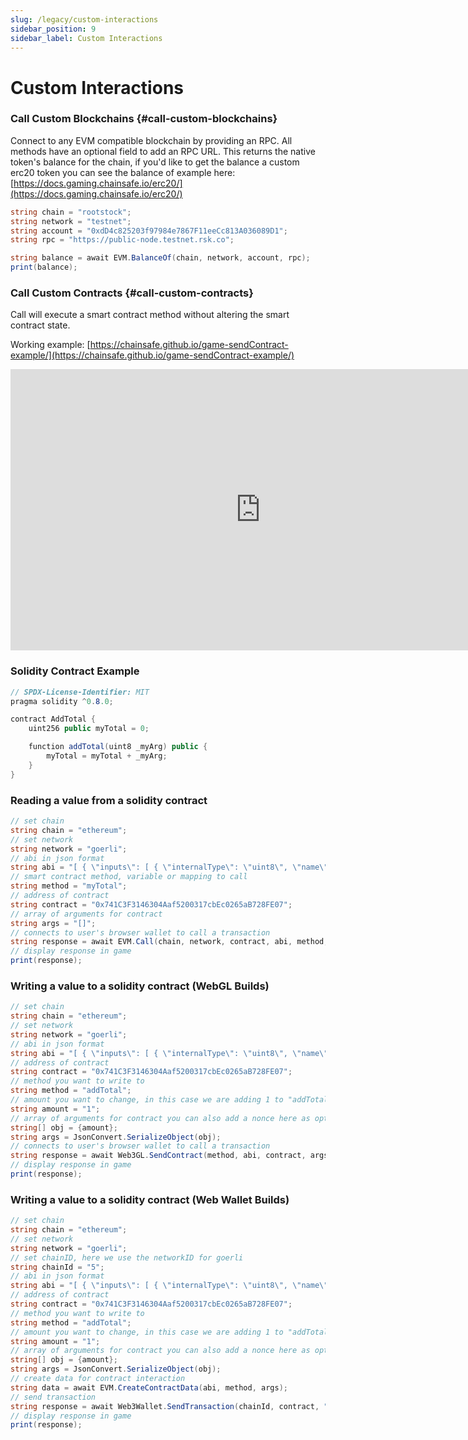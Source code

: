 ```yaml
---
slug: /legacy/custom-interactions
sidebar_position: 9
sidebar_label: Custom Interactions
---
```



# Custom Interactions

### Call Custom Blockchains {#call-custom-blockchains}

Connect to any EVM compatible blockchain by providing an RPC. All methods have an optional field to add an RPC URL. This returns the native token's balance for the chain, if you'd like to get the balance a custom erc20 token you can see the balance of example here: [https://docs.gaming.chainsafe.io/erc20/](https://docs.gaming.chainsafe.io/erc20/)

```csharp
string chain = "rootstock";
string network = "testnet"; 
string account = "0xdD4c825203f97984e7867F11eeCc813A036089D1";
string rpc = "https://public-node.testnet.rsk.co";

string balance = await EVM.BalanceOf(chain, network, account, rpc);
print(balance);
```

### Call Custom Contracts {#call-custom-contracts}

Call will execute a smart contract method without altering the smart contract state.

Working example: [https://chainsafe.github.io/game-sendContract-example/](https://chainsafe.github.io/game-sendContract-example/)

<iframe width="800" height="450" src="https://www.youtube-nocookie.com/embed/8A9NmuCucqI" title="YouTube video player" frameborder="0" allow="accelerometer; autoplay; clipboard-write; encrypted-media; gyroscope; picture-in-picture" allowfullscreen></iframe>

### Solidity Contract Example

```csharp
// SPDX-License-Identifier: MIT
pragma solidity ^0.8.0;

contract AddTotal {
    uint256 public myTotal = 0;

    function addTotal(uint8 _myArg) public {
        myTotal = myTotal + _myArg;
    }
}
```

### Reading a value from a solidity contract

```csharp
// set chain
string chain = "ethereum";
// set network
string network = "goerli";
// abi in json format
string abi = "[ { \"inputs\": [ { \"internalType\": \"uint8\", \"name\": \"_myArg\", \"type\": \"uint8\" } ], \"name\": \"addTotal\", \"outputs\": [], \"stateMutability\": \"nonpayable\", \"type\": \"function\" }, { \"inputs\": [], \"name\": \"myTotal\", \"outputs\": [ { \"internalType\": \"uint256\", \"name\": \"\", \"type\": \"uint256\" } ], \"stateMutability\": \"view\", \"type\": \"function\" } ]";
// smart contract method, variable or mapping to call
string method = "myTotal";
// address of contract
string contract = "0x741C3F3146304Aaf5200317cbEc0265aB728FE07";
// array of arguments for contract
string args = "[]";
// connects to user's browser wallet to call a transaction
string response = await EVM.Call(chain, network, contract, abi, method, args);
// display response in game
print(response);
```

### Writing a value to a solidity contract (WebGL Builds)

```csharp
// set chain
string chain = "ethereum";
// set network
string network = "goerli";
// abi in json format
string abi = "[ { \"inputs\": [ { \"internalType\": \"uint8\", \"name\": \"_myArg\", \"type\": \"uint8\" } ], \"name\": \"addTotal\", \"outputs\": [], \"stateMutability\": \"nonpayable\", \"type\": \"function\" }, { \"inputs\": [], \"name\": \"myTotal\", \"outputs\": [ { \"internalType\": \"uint256\", \"name\": \"\", \"type\": \"uint256\" } ], \"stateMutability\": \"view\", \"type\": \"function\" } ]";
// address of contract
string contract = "0x741C3F3146304Aaf5200317cbEc0265aB728FE07";
// method you want to write to
string method = "addTotal";
// amount you want to change, in this case we are adding 1 to "addTotal"
string amount = "1";
// array of arguments for contract you can also add a nonce here as optional parameter. You leave this blank or remove and set args to "[]" if your function has no inputs
string[] obj = {amount};
string args = JsonConvert.SerializeObject(obj);
// connects to user's browser wallet to call a transaction
string response = await Web3GL.SendContract(method, abi, contract, args, "0", "", "");
// display response in game
print(response);
```

### Writing a value to a solidity contract (Web Wallet Builds)

```csharp
// set chain
string chain = "ethereum";
// set network
string network = "goerli";
// set chainID, here we use the networkID for goerli
string chainId = "5";
// abi in json format
string abi = "[ { \"inputs\": [ { \"internalType\": \"uint8\", \"name\": \"_myArg\", \"type\": \"uint8\" } ], \"name\": \"addTotal\", \"outputs\": [], \"stateMutability\": \"nonpayable\", \"type\": \"function\" }, { \"inputs\": [], \"name\": \"myTotal\", \"outputs\": [ { \"internalType\": \"uint256\", \"name\": \"\", \"type\": \"uint256\" } ], \"stateMutability\": \"view\", \"type\": \"function\" } ]";
// address of contract
string contract = "0x741C3F3146304Aaf5200317cbEc0265aB728FE07";
// method you want to write to
string method = "addTotal";
// amount you want to change, in this case we are adding 1 to "addTotal"
string amount = "1";
// array of arguments for contract you can also add a nonce here as optional parameter or leave it blank or remove and set args to "[]" if your function has no inputs. Webwallet functions will revert if require conditions are not met.
string[] obj = {amount};
string args = JsonConvert.SerializeObject(obj);
// create data for contract interaction
string data = await EVM.CreateContractData(abi, method, args);
// send transaction
string response = await Web3Wallet.SendTransaction(chainId, contract, "0", data, "", "");
// display response in game
print(response);
```
